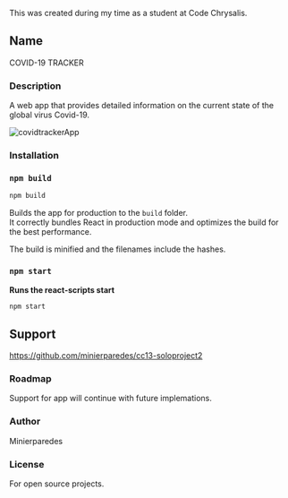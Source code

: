This was created during my time as a student at Code Chrysalis.

## Name
COVID-19 TRACKER


### Description
A web app that provides detailed information on the current state of the global 
virus Covid-19.


![covidtrackerApp](https://user-images.githubusercontent.com/65219445/89969563-ad0e8500-dc91-11ea-8a54-b27f887fdc3f.gif)



### Installation

### `npm build`

```bash
npm build
```

Builds the app for production to the `build` folder.<br />
It correctly bundles React in production mode and optimizes the build for the best performance.

The build is minified and the filenames include the hashes.<br />


### `npm start`

**Runs the react-scripts start**

```bash
npm start
```


## Support

https://github.com/minierparedes/cc13-soloproject2

### Roadmap

Support for app will continue with future implemations.

### Author

Minierparedes

### License

For open source projects.

